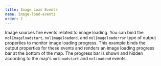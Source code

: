 ```yaml
---
title: Image Load Events
name: image-load-events
order: 2
---
```


Image sources fire events related to image loading. You can bind the `nolImageloadstart`, `nolImageloadend`, and `nolImageloaderror` type of output properties to monitor image loading progress. This example binds the output properties for these events and renders an image loading progress bar at the bottom of the map. The progress bar is shown and hidden according to the map's `nolLoadstart` and `nolLoadend` events.